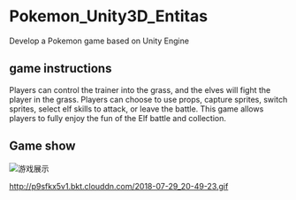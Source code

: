 # Pokemon_Unity3D_Entitas
Develop a Pokemon game based on Unity Engine

## game instructions

Players can control the trainer into the grass, and the elves will fight the player in the grass. Players can choose to use props, capture sprites, switch sprites, select elf skills to attack, or leave the battle. This game allows players to fully enjoy the fun of the Elf battle and collection.

## Game show

![游戏展示](http://p9sfkx5v1.bkt.clouddn.com/2018-07-29_20-49-23.gif)

http://p9sfkx5v1.bkt.clouddn.com/2018-07-29_20-49-23.gif
